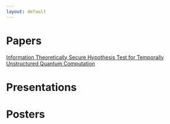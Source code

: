 ```yaml
---
layout: default
---
```


# Papers

[Information Theoretically Secure Hypothesis Test for Temporally Unstructured Quantum Computation](https://arxiv.org/abs/1704.01998) 

# Presentations

# Posters
